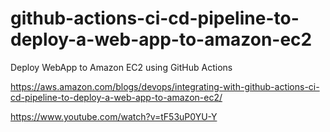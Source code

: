 # github-actions-ci-cd-pipeline-to-deploy-a-web-app-to-amazon-ec2
Deploy WebApp to Amazon EC2 using GitHub Actions


https://aws.amazon.com/blogs/devops/integrating-with-github-actions-ci-cd-pipeline-to-deploy-a-web-app-to-amazon-ec2/

https://www.youtube.com/watch?v=tF53uP0YU-Y
